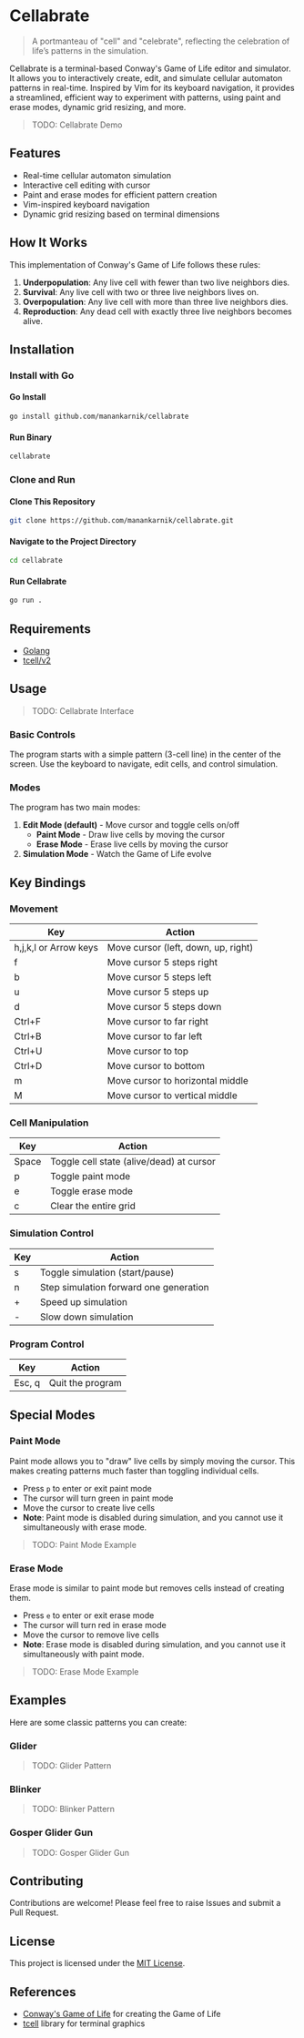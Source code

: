 # Cellabrate

> A portmanteau of "cell" and "celebrate", reflecting the celebration of life’s patterns in the simulation.

Cellabrate is a terminal-based Conway's Game of Life editor and simulator. It allows you to interactively create, edit, and simulate cellular automaton patterns in real-time. Inspired by Vim for its keyboard navigation, it provides a streamlined, efficient way to experiment with patterns, using paint and erase modes, dynamic grid resizing, and more.

> TODO: Cellabrate Demo

## Features

- Real-time cellular automaton simulation
- Interactive cell editing with cursor
- Paint and erase modes for efficient pattern creation
- Vim-inspired keyboard navigation
- Dynamic grid resizing based on terminal dimensions

## How It Works

This implementation of Conway's Game of Life follows these rules:

1. **Underpopulation**: Any live cell with fewer than two live neighbors dies.
2. **Survival**: Any live cell with two or three live neighbors lives on.
3. **Overpopulation**: Any live cell with more than three live neighbors dies.
4. **Reproduction**: Any dead cell with exactly three live neighbors becomes alive.

## Installation

### Install with Go

#### Go Install

```bash
go install github.com/manankarnik/cellabrate
```

#### Run Binary

```bash
cellabrate
```

### Clone and Run

#### Clone This Repository

```bash
git clone https://github.com/manankarnik/cellabrate.git
```

#### Navigate to the Project Directory

```bash
cd cellabrate
```

#### Run Cellabrate

```bash
go run .
```

## Requirements

- [Golang](https://go.dev/)
- [tcell/v2](https://github.com/gdamore/tcell)

## Usage

> TODO: Cellabrate Interface

### Basic Controls

The program starts with a simple pattern (3-cell line) in the center of the screen. Use the keyboard to navigate, edit cells, and control simulation.

### Modes

The program has two main modes:

1. **Edit Mode (default)** - Move cursor and toggle cells on/off
   - **Paint Mode** - Draw live cells by moving the cursor
   - **Erase Mode** - Erase live cells by moving the cursor
2. **Simulation Mode** - Watch the Game of Life evolve

## Key Bindings

### Movement

| Key                   | Action                              |
| --------------------- | ----------------------------------- |
| h,j,k,l or Arrow keys | Move cursor (left, down, up, right) |
| f                     | Move cursor 5 steps right           |
| b                     | Move cursor 5 steps left            |
| u                     | Move cursor 5 steps up              |
| d                     | Move cursor 5 steps down            |
| Ctrl+F                | Move cursor to far right            |
| Ctrl+B                | Move cursor to far left             |
| Ctrl+U                | Move cursor to top                  |
| Ctrl+D                | Move cursor to bottom               |
| m                     | Move cursor to horizontal middle    |
| M                     | Move cursor to vertical middle      |

### Cell Manipulation

| Key   | Action                                   |
| ----- | ---------------------------------------- |
| Space | Toggle cell state (alive/dead) at cursor |
| p     | Toggle paint mode                        |
| e     | Toggle erase mode                        |
| c     | Clear the entire grid                    |

### Simulation Control

| Key | Action                                 |
| --- | -------------------------------------- |
| s   | Toggle simulation (start/pause)        |
| n   | Step simulation forward one generation |
| +   | Speed up simulation                    |
| -   | Slow down simulation                   |

### Program Control

| Key    | Action           |
| ------ | ---------------- |
| Esc, q | Quit the program |

## Special Modes

### Paint Mode

Paint mode allows you to "draw" live cells by simply moving the cursor. This makes creating patterns much faster than toggling individual cells.

- Press `p` to enter or exit paint mode
- The cursor will turn green in paint mode
- Move the cursor to create live cells
- **Note**: Paint mode is disabled during simulation, and you cannot use it simultaneously with erase mode.

> TODO: Paint Mode Example

### Erase Mode

Erase mode is similar to paint mode but removes cells instead of creating them.

- Press `e` to enter or exit erase mode
- The cursor will turn red in erase mode
- Move the cursor to remove live cells
- **Note**: Erase mode is disabled during simulation, and you cannot use it simultaneously with paint mode.

> TODO: Erase Mode Example

## Examples

Here are some classic patterns you can create:

### Glider

> TODO: Glider Pattern

### Blinker

> TODO: Blinker Pattern

### Gosper Glider Gun

> TODO: Gosper Glider Gun

## Contributing

Contributions are welcome! Please feel free to raise Issues and submit a Pull Request.

## License

This project is licensed under the [MIT License](LICENSE).

## References

- [Conway's Game of Life](https://en.wikipedia.org/wiki/Conway%27s_Game_of_Life) for creating the Game of Life
- [tcell](https://github.com/gdamore/tcell) library for terminal graphics
